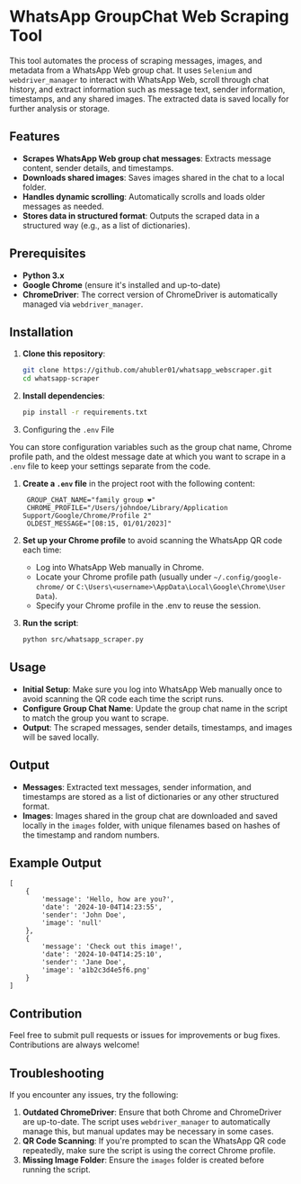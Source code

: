 # WhatsApp GroupChat Web Scraping Tool

This tool automates the process of scraping messages, images, and metadata from a WhatsApp Web group chat. It uses `Selenium` and `webdriver_manager` to interact with WhatsApp Web, scroll through chat history, and extract information such as message text, sender information, timestamps, and any shared images. The extracted data is saved locally for further analysis or storage.

## Features

- **Scrapes WhatsApp Web group chat messages**: Extracts message content, sender details, and timestamps.
- **Downloads shared images**: Saves images shared in the chat to a local folder.
- **Handles dynamic scrolling**: Automatically scrolls and loads older messages as needed.
- **Stores data in structured format**: Outputs the scraped data in a structured way (e.g., as a list of dictionaries).

## Prerequisites

- **Python 3.x**
- **Google Chrome** (ensure it's installed and up-to-date)
- **ChromeDriver**: The correct version of ChromeDriver is automatically managed via `webdriver_manager`.

## Installation

1. **Clone this repository**:

   ```bash
   git clone https://github.com/ahubler01/whatsapp_webscraper.git
   cd whatsapp-scraper
   ```

2. **Install dependencies**:

   ```bash
   pip install -r requirements.txt
   ```

3. Configuring the `.env` File

You can store configuration variables such as the group chat name, Chrome profile path, and the oldest message date at which you want to scrape in a `.env` file to keep your settings separate from the code.

1. **Create a `.env` file** in the project root with the following content:

   ```plaintext
    GROUP_CHAT_NAME="family group ❤️"
    CHROME_PROFILE="/Users/johndoe/Library/Application Support/Google/Chrome/Profile 2"
    OLDEST_MESSAGE="[08:15, 01/01/2023]"
   ```

2. **Set up your Chrome profile** to avoid scanning the WhatsApp QR code each time:

   - Log into WhatsApp Web manually in Chrome.
   - Locate your Chrome profile path (usually under `~/.config/google-chrome/` or `C:\Users\<username>\AppData\Local\Google\Chrome\User Data`).
   - Specify your Chrome profile in the .env to reuse the session.

3. **Run the script**:

   ```bash
   python src/whatsapp_scraper.py
   ```

## Usage

- **Initial Setup**: Make sure you log into WhatsApp Web manually once to avoid scanning the QR code each time the script runs.
- **Configure Group Chat Name**: Update the group chat name in the script to match the group you want to scrape.
- **Output**: The scraped messages, sender details, timestamps, and images will be saved locally.

## Output

- **Messages**: Extracted text messages, sender information, and timestamps are stored as a list of dictionaries or any other structured format.
- **Images**: Images shared in the group chat are downloaded and saved locally in the `images` folder, with unique filenames based on hashes of the timestamp and random numbers.

## Example Output

```
[
    {
        'message': 'Hello, how are you?',
        'date': '2024-10-04T14:23:55',
        'sender': 'John Doe',
        'image': 'null'
    },
    {
        'message': 'Check out this image!',
        'date': '2024-10-04T14:25:10',
        'sender': 'Jane Doe',
        'image': 'a1b2c3d4e5f6.png'
    }
]
```

## Contribution

Feel free to submit pull requests or issues for improvements or bug fixes. Contributions are always welcome!

## Troubleshooting

If you encounter any issues, try the following:

1. **Outdated ChromeDriver**: Ensure that both Chrome and ChromeDriver are up-to-date. The script uses `webdriver_manager` to automatically manage this, but manual updates may be necessary in some cases.
2. **QR Code Scanning**: If you're prompted to scan the WhatsApp QR code repeatedly, make sure the script is using the correct Chrome profile.
3. **Missing Image Folder**: Ensure the `images` folder is created before running the script.

